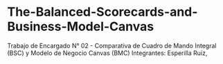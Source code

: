# The-Balanced-Scorecards-and-Business-Model-Canvas
Trabajo de Encargado N° 02 -  Comparativa de Cuadro de Mando Integral (BSC) y Modelo de Negocio Canvas (BMC)
Integrantes:
  Esperilla Ruiz, 
